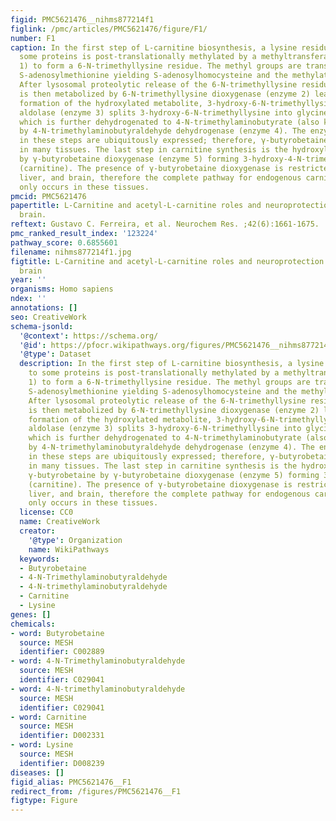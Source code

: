 ```yaml
---
figid: PMC5621476__nihms877214f1
figlink: /pmc/articles/PMC5621476/figure/F1/
number: F1
caption: In the first step of L-carnitine biosynthesis, a lysine residue bound to
  some proteins is post-translationally methylated by a methyltransferase (enzyme
  1) to form a 6-N-trimethyllysine residue. The methyl groups are transferred from
  S-adenosylmethionine yielding S-adenosylhomocysteine and the methylated lysine.
  After lysosomal proteolytic release of the 6-N-trimethyllysine residue, 6-N-trimethyllysine
  is then metabolized by 6-N-trimethyllysine dioxygenase (enzyme 2) leading to the
  formation of the hydroxylated metabolite, 3-hydroxy-6-N-trimethyllysine. 3-hydroxy-6-N-trimethyllysine
  aldolase (enzyme 3) splits 3-hydroxy-6-N-trimethyllysine into glycine plus 4-N-trimethylaminobutyraldehyde,
  which is further dehydrogenated to 4-N-trimethylaminobutyrate (also known as γ-butyrobetaine)
  by 4-N-trimethylaminobutyraldehyde dehydrogenase (enzyme 4). The enzymes mentioned
  in these steps are ubiquitously expressed; therefore, γ-butyrobetaine can be produced
  in many tissues. The last step in carnitine synthesis is the hydroxylation of γ-butyrobetaine
  by γ-butyrobetaine dioxygenase (enzyme 5) forming 3-hydroxy-4-N-trimethylaminobutyrate
  (carnitine). The presence of γ-butyrobetaine dioxygenase is restricted to kidney,
  liver, and brain, therefore the complete pathway for endogenous carnitine biosynthesis
  only occurs in these tissues.
pmcid: PMC5621476
papertitle: L-Carnitine and acetyl-L-carnitine roles and neuroprotection in developing
  brain.
reftext: Gustavo C. Ferreira, et al. Neurochem Res. ;42(6):1661-1675.
pmc_ranked_result_index: '123224'
pathway_score: 0.6855601
filename: nihms877214f1.jpg
figtitle: L-Carnitine and acetyl-L-carnitine roles and neuroprotection in developing
  brain
year: ''
organisms: Homo sapiens
ndex: ''
annotations: []
seo: CreativeWork
schema-jsonld:
  '@context': https://schema.org/
  '@id': https://pfocr.wikipathways.org/figures/PMC5621476__nihms877214f1.html
  '@type': Dataset
  description: In the first step of L-carnitine biosynthesis, a lysine residue bound
    to some proteins is post-translationally methylated by a methyltransferase (enzyme
    1) to form a 6-N-trimethyllysine residue. The methyl groups are transferred from
    S-adenosylmethionine yielding S-adenosylhomocysteine and the methylated lysine.
    After lysosomal proteolytic release of the 6-N-trimethyllysine residue, 6-N-trimethyllysine
    is then metabolized by 6-N-trimethyllysine dioxygenase (enzyme 2) leading to the
    formation of the hydroxylated metabolite, 3-hydroxy-6-N-trimethyllysine. 3-hydroxy-6-N-trimethyllysine
    aldolase (enzyme 3) splits 3-hydroxy-6-N-trimethyllysine into glycine plus 4-N-trimethylaminobutyraldehyde,
    which is further dehydrogenated to 4-N-trimethylaminobutyrate (also known as γ-butyrobetaine)
    by 4-N-trimethylaminobutyraldehyde dehydrogenase (enzyme 4). The enzymes mentioned
    in these steps are ubiquitously expressed; therefore, γ-butyrobetaine can be produced
    in many tissues. The last step in carnitine synthesis is the hydroxylation of
    γ-butyrobetaine by γ-butyrobetaine dioxygenase (enzyme 5) forming 3-hydroxy-4-N-trimethylaminobutyrate
    (carnitine). The presence of γ-butyrobetaine dioxygenase is restricted to kidney,
    liver, and brain, therefore the complete pathway for endogenous carnitine biosynthesis
    only occurs in these tissues.
  license: CC0
  name: CreativeWork
  creator:
    '@type': Organization
    name: WikiPathways
  keywords:
  - Butyrobetaine
  - 4-N-Trimethylaminobutyraldehyde
  - 4-N-trimethylaminobutyraldehyde
  - Carnitine
  - Lysine
genes: []
chemicals:
- word: Butyrobetaine
  source: MESH
  identifier: C002889
- word: 4-N-Trimethylaminobutyraldehyde
  source: MESH
  identifier: C029041
- word: 4-N-trimethylaminobutyraldehyde
  source: MESH
  identifier: C029041
- word: Carnitine
  source: MESH
  identifier: D002331
- word: Lysine
  source: MESH
  identifier: D008239
diseases: []
figid_alias: PMC5621476__F1
redirect_from: /figures/PMC5621476__F1
figtype: Figure
---
```

